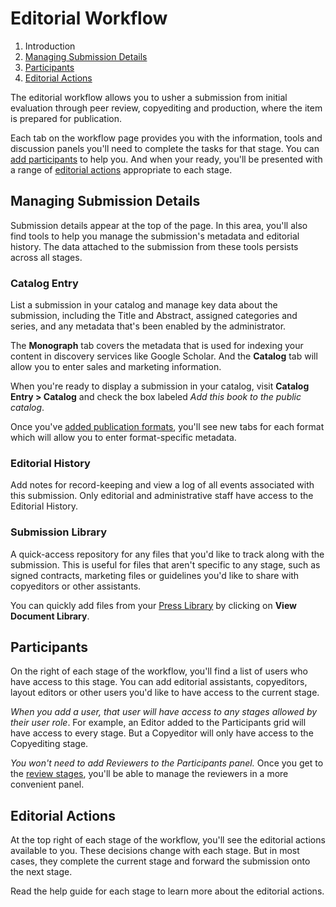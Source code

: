 # Editorial Workflow

1. Introduction
2. [Managing Submission Details](editorial-workflow.md#manage-submission-details)
3. [Participants](editorial-workflow.md#participants)
4. [Editorial Actions](editorial-workflow.md#editorial-actions)

The editorial workflow allows you to usher a submission from initial evaluation through peer review, copyediting and production, where the item is prepared for publication.

Each tab on the workflow page provides you with the information, tools and discussion panels you'll need to complete the tasks for that stage. You can [add participants](editorial-workflow.md#participants) to help you. And when your ready, you'll be presented with a range of [editorial actions](editorial-workflow.md#editorial-actions) appropriate to each stage.

## <a name="manage-submission-details"></a>Managing Submission Details

Submission details appear at the top of the page. In this area, you'll also find tools to help you manage the submission's metadata and editorial history. The data attached to the submission from these tools persists across all stages.

### <a name="catalog-entry"></a>Catalog Entry

List a submission in your catalog and manage key data about the submission, including the Title and Abstract, assigned categories and series, and any metadata that's been enabled by the administrator.

The **Monograph** tab covers the metadata that is used for indexing your content in discovery services like Google Scholar. And the **Catalog** tab will allow you to enter sales and marketing information.

When you're ready to display a submission in your catalog, visit **Catalog Entry > Catalog** and check the box labeled *Add this book to the public catalog*.

Once you've [added publication formats](editorial-workflow/production.md), you'll see new tabs for each format which will allow you to enter format-specific metadata.

### <a name="editorial-history"></a>Editorial History

Add notes for record-keeping and view a log of all events associated with this submission. Only editorial and administrative staff have access to the Editorial History.

### <a name="submission-library"></a>Submission Library

A quick-access repository for any files that you'd like to track along with the submission. This is useful for files that aren't specific to any stage, such as signed contracts, marketing files or guidelines you'd like to share with copyeditors or other assistants.

You can quickly add files from your [Press Library](settings.md#workflow-press-library) by clicking on **View Document Library**.

## <a name="participants"></a>Participants

On the right of each stage of the workflow, you'll find a list of users who have access to this stage. You can add editorial assistants, copyeditors, layout editors or other users you'd like to have access to the current stage.

*When you add a user, that user will have access to any stages allowed by their user role*. For example, an Editor added to the Participants grid will have access to every stage. But a Copyeditor will only have access to the Copyediting stage.

*You won't need to add Reviewers to the Participants panel.* Once you get to the [review stages](editorial-workflow/review.md), you'll be able to manage the reviewers in a more convenient panel.

## <a name="editorial-actions"></a> Editorial Actions

At the top right of each stage of the workflow, you'll see the editorial actions available to you. These decisions change with each stage. But in most cases, they complete the current stage and forward the submission onto the next stage.

Read the help guide for each stage to learn more about the editorial actions.
